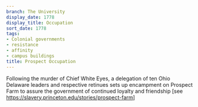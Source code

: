 ```yaml
---
branch: The University
display_date: 1778
display_title: Occupation
sort_date: 1778
tags:
- Colonial governments
- resistance
- affinity
- campus buildings
title: Prospect Occupation
---
```


Following the murder of Chief White Eyes, a delegation of ten Ohio Delaware leaders and respective retinues sets up encampment on Prospect Farm to assure the government of continued loyalty and friendship [see https://slavery.princeton.edu/stories/prospect-farm]